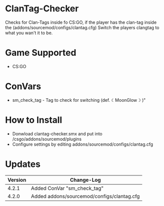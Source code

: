 # ClanTag-Checker
Checks for Clan-Tags inside fo CS:GO, if the player has the clan-tag inside the (addons/sourcemod/configs/clantag.cfg) Switch the players clangtag to what you wan't it to be.

# Game Supported
- CS:GO

# ConVars
- sm_check_tag - Tag to check for switching (def. ☾MoonGlow☽ )"

# How to Install
- Donwload clantag-checker.smx and put into /csgo/addons/sourcemod/plugins
- Configure settings by editing addons/sourcemod/configs/clantag.cfg

# Updates

| Version | Change-Log          |
| ------- | ------------------ |
| 4.2.1   | Added ConVar "sm_check_tag" |
| 4.2.0   | 	Added addons/sourcemod/configs/clantag.cfg |
